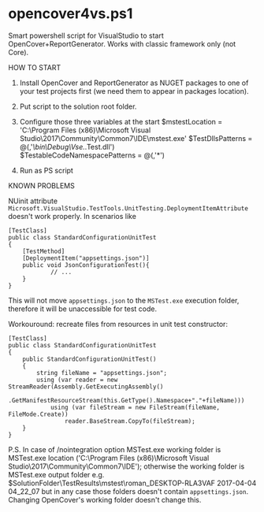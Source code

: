 # opencover4vs.ps1
Smart powershell script for VisualStudio to start OpenCover+ReportGenerator.
Works with classic framework only (not Core).

HOW TO START
1. Install OpenCover and ReportGenerator as NUGET packages to one of your test projects first (we need them to appear in packages location).

2. Put script to the solution root folder.

3. Configure those three variables at the start
$mstestLocation = 'C:\Program Files (x86)\Microsoft Visual Studio\2017\Community\Common7\IDE\mstest.exe' 
$TestDllsPatterns = @(,'*\bin\Debug\Vse.*.Test.dll')  
$TestableCodeNamespacePatterns = @(,'*') 

4. Run as PS script

KNOWN PROBLEMS

NUinit attribute `Microsoft.VisualStudio.TestTools.UnitTesting.DeploymentItemAttribute` doesn't work properly. In scenarios like

    [TestClass]
    public class StandardConfigurationUnitTest
    {
        [TestMethod]
        [DeploymentItem("appsettings.json")]
        public void JsonConfigurationTest(){
                // ...    
        }
    }

This will not move `appsettings.json` to the `MSTest.exe` execution folder, therefore it will be unaccessible for test code.

Workouround: recreate files from resources in unit test constructor:

    [TestClass]
    public class StandardConfigurationUnitTest
    {
        public StandardConfigurationUnitTest()
        {
            string fileName = "appsettings.json";
            using (var reader = new StreamReader(Assembly.GetExecutingAssembly()
                .GetManifestResourceStream(this.GetType().Namespace+"."+fileName)))
                using (var fileStream = new FileStream(fileName, FileMode.Create))
                    reader.BaseStream.CopyTo(fileStream);
        }
    }

P.S. In case of /nointegration option MSTest.exe working folder is  MSTest.exe location ('C:\Program Files (x86)\Microsoft Visual Studio\2017\Community\Common7\IDE\'); otherwise the working folder is MSTest.exe output folder e.g. $SolutionFolder\TestResults\mstest\roman_DESKTOP-RLA3VAF 2017-04-04 04_22_07 but in any case those folders doesn't contain `appsettings.json`. Changing OpenCover's working folder doesn't change this.

